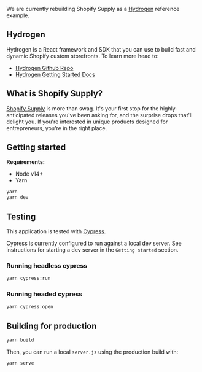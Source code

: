 We are currently rebuilding Shopify Supply as a [Hydrogen](https://github.com/Shopify/hydrogen) reference example. 

## Hydrogen
Hydrogen is a React framework and SDK that you can use to build fast and dynamic Shopify custom storefronts.  To learn more head to: 

- [Hydrogen Github Repo](https://github.com/Shopify/hydrogen)
- [Hydrogen Getting Started Docs](https://shopify.dev/custom-storefronts/hydrogen)

## What is Shopify Supply?

[Shopify Supply](https://shopify.supply/) is more than swag. It's your first stop for the highly-anticipated releases you've been asking for, and the surprise drops that'll delight you. If you're interested in unique products designed for entrepreneurs, you're in the right place.

## Getting started

**Requirements:**

- Node v14+
- Yarn

```bash
yarn
yarn dev
```

## Testing

This application is tested with [Cypress](https://docs.cypress.io/).

Cypress is currently configured to run against a local dev server. See instructions for starting a dev server in the `Getting started` section.

### Running headless cypress

```bash
yarn cypress:run
```

### Running headed cypress

```bash
yarn cypress:open
```

## Building for production

```bash
yarn build
```

Then, you can run a local `server.js` using the production build with:

```bash
yarn serve
```
